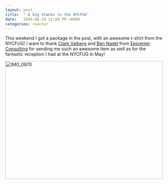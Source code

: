 ```yaml
---
layout: post
title:  " A big thanks to the NYCFUG"
date:   2009-06-29 12:09 PM +0000
categories: reactor
---
```

<p>This weekend I got a package in the post, with an awesome t-shirt from the NYCFUG! I want to thank <a href="http://www.clarkvalberg.com/">Clark Valberg</a> and <a href="http://www.bennadel.com/">Ben Nadel</a> from <a href="http://www.epicenterconsulting.com/">Epicenter Consulting</a> for sending me such an awesome item as well as for the fantastic reception I had at the NYCFUG in May! </p>
<p><a title="IMG_0870 by cybersonic, on Flickr" href="http://www.flickr.com/photos/markdrew/3670837515/"><img src="http://farm3.static.flickr.com/2573/3670837515_23e47da861.jpg" alt="IMG_0870" width="500" height="375" /></a> </p>
<p> </p>